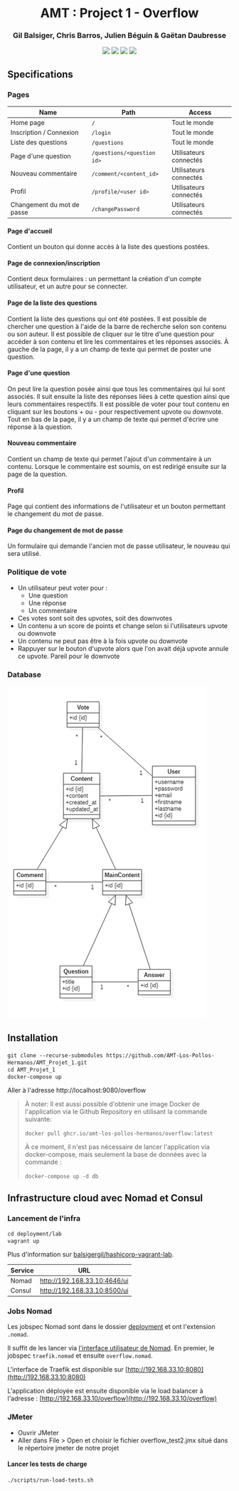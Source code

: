 <h1 align="center">AMT : Project 1 - Overflow</h1>
<h3 align="center">Gil Balsiger, Chris Barros, Julien Béguin & Gaëtan Daubresse</h3>
<p align="center">
  <img src="https://github.com/AMT-Los-Pollos-Hermanos/AMT_Projet_1/workflows/Tests/badge.svg?branch=master">
  <img src="https://github.com/AMT-Los-Pollos-Hermanos/AMT_Projet_1/workflows/Build%20and%20deploy/badge.svg?branch=master">
  <img src="https://img.shields.io/badge/Platform-Jakarta_EE_8-orange?logo=java">
  <img src="https://img.shields.io/badge/Version-1.0--SNAPSHOT-blue">
</p>

## Specifications

### Pages

| Name                             | Path                      | Access                |
| ---------------------------------| ------------------------- | ----------------------|
| Home page                        | `/`                       | Tout le monde         |
| Inscription / Connexion          | `/login`                  | Tout le monde         |
| Liste des questions              | `/questions`              | Tout le monde         |
| Page d'une question              | `/questions/<question id>`| Utilisateurs connectés|
| Nouveau commentaire              | `/comment/<content_id>`   | Utilisateurs connectés|
| Profil                           | `/profile/<user id>`      | Utilisateurs connectés|
| Changement du mot de passe       | `/changePassword`         | Utilisateurs connectés|

#### Page d'accueil
Contient un bouton qui donne accès à la liste des questions postées.

#### Page de connexion/inscription
Contient deux formulaires : un permettant la création d'un compte utilisateur, et un autre pour se connecter.

#### Page de la liste des questions
Contient la liste des questions qui ont été postées. Il est possible de chercher une question à l'aide de la barre de 
recherche selon son contenu ou son auteur. Il est possible de cliquer sur le titre d'une question pour accéder à son
contenu et lire les commentaires et les réponses associés. 
À gauche de la page, il y a un champ de texte qui permet de poster une question.

#### Page d'une question
On peut lire la question posée ainsi que tous les commentaires qui lui sont associés. Il suit ensuite la liste des réponses liées
à cette question ainsi que leurs commentaires respectifs.
Il est possible de voter pour tout contenu en cliquant sur les boutons + ou - pour respectivement upvote ou downvote.
Tout en bas de la page, il y a un champ de texte qui permet d'écrire une réponse à la question.

#### Nouveau commentaire
Contient un champ de texte qui permet l'ajout d'un commentaire à un contenu. Lorsque le commentaire est soumis, on est 
redirigé ensuite sur la page de la question.

#### Profil
Page qui contient des informations de l'utilisateur et un bouton permettant le changement du mot de passe.

#### Page du changement de mot de passe
Un formulaire qui demande l'ancien mot de passe utilisateur, le nouveau qui sera utilisé. 



### Politique de vote

- Un utilisateur peut voter pour :
    - Une question
    - Une réponse
    - Un commentaire
- Ces votes sont soit des upvotes, soit des downvotes
- Un contenu a un score de points et change selon si l'utilisateurs upvote ou downvote
- Un contenu ne peut pas être à la fois upvote ou downvote
- Rappuyer sur le bouton d'upvote alors que l'on avait déjà upvote annule ce upvote. Pareil pour le downvote 

### Database

![](db.png)

## Installation

```shell script
git clone --recurse-submodules https://github.com/AMT-Los-Pollos-Hermanos/AMT_Projet_1.git
cd AMT_Projet_1
docker-compose up
```

Aller à l'adresse http://localhost:9080/overflow

> À noter: Il est aussi possible d'obtenir une image Docker de l'application via le Github Repository en utilisant la
> commande suivante: 
>
> `docker pull ghcr.io/amt-los-pollos-hermanos/overflow:latest`
>
> À ce moment, il n'est pas nécessaire de lancer l'application via docker-compose, mais seulement la base de données avec la 
>commande : 
>
>`docker-compose up -d db`

## Infrastructure cloud avec Nomad et Consul

### Lancement de l'infra
```shell script
cd deployment/lab
vagrant up
```

Plus d'information sur [balsigergil/hashicorp-vagrant-lab](https://github.com/balsigergil/hashicorp-vagrant-lab).

| Service | URL                          |
|---------|------------------------------|
| Nomad   | http://192.168.33.10:4646/ui |
| Consul  | http://192.168.33.10:8500/ui |

### Jobs Nomad

Les jobspec Nomad sont dans le dossier [deployment](https://github.com/AMT-Los-Pollos-Hermanos/AMT_Projet_1/tree/master/deployment) et ont l'extension `.nomad`.

Il suffit de les lancer via [l'interface utilisateur de Nomad](http://192.168.33.10:4646/ui/jobs/run). En premier, le jobspec `traefik.nomad` et ensuite `overflow.nomad`.

L'interface de Traefik est disponible sur [http://192.168.33.10:8080](http://192.168.33.10:8080) 

L'application déployée est ensuite disponible via le load balancer à l'adresse : [http://192.168.33.10/overflow](http://192.168.33.10/overflow)

### JMeter

- Ouvrir JMeter 
- Aller dans File > Open et choisir le fichier overflow_test2.jmx situé dans le répertoire jmeter de notre projet 

#### Lancer les tests de charge

```shell script
./scripts/run-load-tests.sh
```

